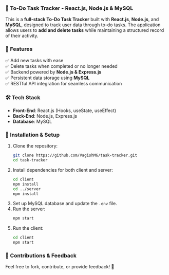 ### 📌 To-Do Task Tracker - React.js, Node.js & MySQL  

This is a **full-stack To-Do Task Tracker** built with **React.js**, **Node.js**, and **MySQL**, designed to track user data through to-do tasks. The application allows users to **add and delete tasks** while maintaining a structured record of their activity.  

### 🚀 Features  
✅ Add new tasks with ease  
✅ Delete tasks when completed or no longer needed  
✅ Backend powered by **Node.js & Express.js**  
✅ Persistent data storage using **MySQL**  
✅ RESTful API integration for seamless communication  

### 🛠 Tech Stack  
- **Front-End**: React.js (Hooks, useState, useEffect)  
- **Back-End**: Node.js, Express.js  
- **Database**: MySQL  

### 🔧 Installation & Setup  
1. Clone the repository:  
   ```bash
   git clone https://github.com/VagishM6/task-tracker.git
   cd task-tracker
   ```
2. Install dependencies for both client and server:  
   ```bash
   cd client
   npm install
   cd ../server
   npm install
   ```
3. Set up MySQL database and update the `.env` file.  
4. Run the server:  
   ```bash
   npm start
   ```
5. Run the client:  
   ```bash
   cd client
   npm start
   ```  
   
### 📌 Contributions & Feedback  
Feel free to fork, contribute, or provide feedback! 🚀
